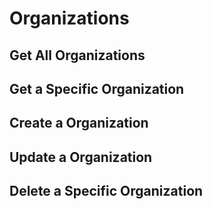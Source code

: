 # Organizations

## Get All Organizations

## Get a Specific Organization

## Create a Organization

## Update a Organization

## Delete a Specific Organization
